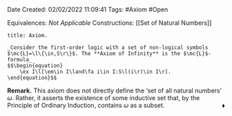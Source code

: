 <br />
<br />

Date Created: 02/02/2022 11:09:41
Tags: #Axiom #Open 

Equivalences: _Not Applicable_
Constructions: [[Set of Natural Numbers]]

``` ad-Axiom
title: Axiom.

_Consider the first-order logic with a set of non-logical symbols $\mc{L}=\l\{\in,S\r\}$. The **Axiom of Infinity** is the $\mc{L}$-formula_
$$\begin{equation}
    \ex I\l[\em\in I\land\fa i\in I:S\l(i\r)\in I\r].
\end{equation}$$

```

**Remark.** This axiom does not directly define the $\textrm{`}$set of all natural numbers$\textrm{'}$ $\omega$. Rather, it asserts the existence of some inductive set that, by the Principle of Ordinary Induction, contains $\omega$ as a subset.<span style="float:right;">$\blacklozenge$</span>
